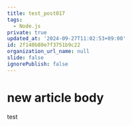 ```yaml
---
title: test_post017
tags:
  - Node.js
private: true
updated_at: '2024-09-27T11:02:53+09:00'
id: 2f140b80e7f3751b9c22
organization_url_name: null
slide: false
ignorePublish: false
---
```

# new article body
test
